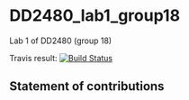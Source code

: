 # DD2480_lab1_group18
Lab 1 of DD2480 (group 18)

Travis result:
[![Build Status](https://travis-ci.org/apeinot/DD2480_lab1_group18.svg?branch=master)](https://travis-ci.org/apeinot/DD2480_lab1_group18)



## Statement of contributions
